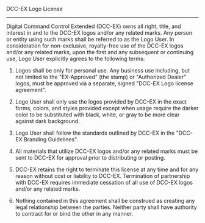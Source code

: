DCC-EX Logo License
********************

Digital Command Control Extended (DCC-EX) owns all right, title, and interest in and to the DCC-EX logos and/or any related marks. Any person or entity using such marks shall be referred to as the Logo User. In consideration for non-exclusive, royalty-free use of the DCC-EX logos and/or any related marks, upon the first and any subsequent or continuing use, Logo User explicitly agrees to
the following terms:

1. Logos shall be only for personal use. Any business use including, but not limited to the "EX-Approved" (the stamp) or "Authorized Dealer" logos, must be approved via a separate, signed "DCC-EX Logo license agreement".

2. Logo User shall only use the logos provided by DCC-EX in the exact forms, colors, and styles provided except when usage require the darker color to be substituted with black, white, or gray to be more clear against dark background.

3. Logo User shall follow the standards outlined by DCC-EX in the "DCC-EX Branding Guidelines".

4. All materials that utilize DCC-EX logos and/or any related marks must be sent to DCC-EX for approval prior to distributing or posting.

5. DCC-EX retains the right to terminate this license at any time and for any reason without cost or liability to DCC-EX. Termination of partnership with DCC-EX requires immediate cessation of all use of DCC-EX logos and/or any related marks.

6. Nothing contained in this agreement shall be construed as creating any legal relationship between the parties. Neither party shall have authority to contract for or bind the other in any manner.